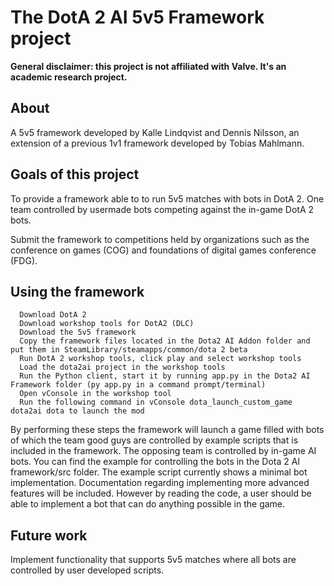 # The DotA 2 AI 5v5 Framework project
**General disclaimer: this project is not affiliated with Valve. It's an academic research project.** 
## About
A 5v5 framework developed by Kalle Lindqvist and Dennis Nilsson, an extension of a previous 1v1 framework developed by Tobias Mahlmann.

## Goals of this project
To provide a framework able to to run 5v5 matches with bots in DotA 2. One team controlled by usermade bots competing against the in-game DotA 2 bots.

Submit the framework to competitions held by organizations such as the conference on games (COG) and foundations of digital games conference (FDG).

## Using the framework
      Download DotA 2
      Download workshop tools for DotA2 (DLC)
      Download the 5v5 framework
      Copy the framework files located in the Dota2 AI Addon folder and put them in SteamLibrary/steamapps/common/dota 2 beta
      Run DotA 2 workshop tools, click play and select workshop tools
      Load the dota2ai project in the workshop tools
      Run the Python client, start it by running app.py in the Dota2 AI Framework folder (py app.py in a command prompt/terminal)
      Open vConsole in the workshop tool
      Run the following command in vConsole dota_launch_custom_game dota2ai dota to launch the mod

By performing these steps the framework will launch a game filled with bots of which the team good guys are controlled by example scripts that is included in the framework. The opposing team is controlled by in-game AI bots. You can find the example for controlling the bots in the Dota 2 AI framework/src folder. The example script currently shows a minimal bot implementation. Documentation regarding implementing more advanced features will be included. However by reading the code, a user should be able to implement a bot that can do anything possible in the game.

## Future work
Implement functionality that supports 5v5 matches where all bots are controlled by user developed scripts.
